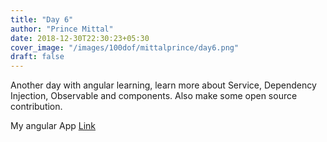 ```yaml
---
title: "Day 6"
author: "Prince Mittal"
date: 2018-12-30T22:30:23+05:30
cover_image: "/images/100dof/mittalprince/day6.png"
draft: false
---
```


Another day with angular learning, learn more about Service, Dependency Injection, Observable and components. Also make some open source contribution.

My angular App [Link](https://github.com/mittalprince/Everyday-Stuff/tree/master/Angularjs/angular-tour-of-heroes)